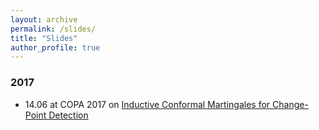 ```yaml
---
layout: archive
permalink: /slides/
title: "Slides"
author_profile: true
---
```


### 2017

- 14.06 at COPA 2017 on [Inductive Conformal Martingales for Change-Point Detection](dvolkhonskiy.github.io/slides/copa-2017-pres.pdf)
